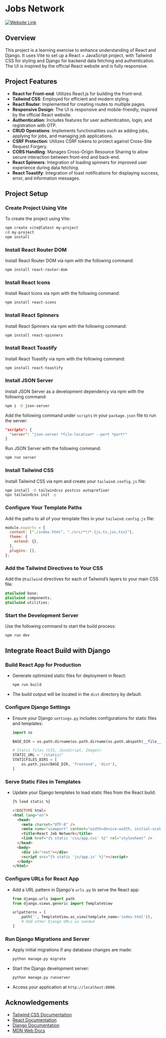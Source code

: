 # Jobs Network

[![Website Link](https://img.shields.io/badge/-Website%20Link-23272f?style=for-the-badge&logo=React&logoColor=white)](https://jobs-network.onrender.com/)

## Overview

This project is a learning exercise to enhance understanding of React and Django. It uses Vite to set up a React + JavaScript project, with Tailwind CSS for styling and Django for backend data fetching and authentication. The UI is inspired by the official React website and is fully responsive.

## Project Features

- **React for Front-end**: Utilizes React.js for building the front-end.
- **Tailwind CSS**: Employed for efficient and modern styling.
- **React Router**: Implemented for creating routes to multiple pages.
- **Responsive Design**: The UI is responsive and mobile-friendly, inspired by the official React website.
- **Authentication**: Includes features for user authentication, login, and registration with OTP.
- **CRUD Operations**: Implements functionalities such as adding jobs, applying for jobs, and managing job applications.
- **CSRF Protection**: Utilizes CSRF tokens to protect against Cross-Site Request Forgery.
- **CORS Handling**: Manages Cross-Origin Resource Sharing to allow secure interaction between front-end and back-end.
- **React Spinners**: Integration of loading spinners for improved user experience during data fetching.
- **React Toastify**: Integration of toast notifications for displaying success, error, and information messages.

## Project Setup

### Create Project Using Vite

To create the project using Vite:

```bash
npm create vite@latest my-project
cd my-project
npm install
```

### Install React Router DOM

Install React Router DOM via npm with the following command:

```bash
npm install react-router-dom
```

### Install React Icons

Install React Icons via npm with the following command:

```bash
npm install react-icons
```

### Install React Spinners

Install React Spinners via npm with the following command:

```bash
npm install react-spinners
```

### Install React Toastify

Install React Toastify via npm with the following command:

```bash
npm install react-toastify
```

### Install JSON Server

Install JSON Server as a development dependency via npm with the following command:

```bash
npm i -D json-server
```

Add the following command under `scripts` in your `package.json` file to run the server:

```json
"scripts": {
  "server": "json-server *file-location* --port *port*"
}
```

Run JSON Server with the following command:

```bash
npm run server
```

### Install Tailwind CSS

Install Tailwind CSS via npm and create your `tailwind.config.js` file:

```bash
npm install -D tailwindcss postcss autoprefixer
npx tailwindcss init -p
```

### Configure Your Template Paths

Add the paths to all of your template files in your `tailwind.config.js` file:

```javascript
module.exports = {
  content: ["./index.html", "./src/**/*.{js,ts,jsx,tsx}"],
  theme: {
    extend: {},
  },
  plugins: [],
};
```

### Add the Tailwind Directives to Your CSS

Add the `@tailwind` directives for each of Tailwind’s layers to your main CSS file:

```css
@tailwind base;
@tailwind components;
@tailwind utilities;
```

### Start the Development Server

Use the following command to start the build process:

```bash
npm run dev
```

## Integrate React Build with Django

### Build React App for Production

- Generate optimized static files for deployment in React:
  ```bash
  npm run build
  ```
- The build output will be located in the `dist` directory by default.

### Configure Django Settings

- Ensure your Django `settings.py` includes configurations for static files and templates:

  ```python
  import os

  BASE_DIR = os.path.dirname(os.path.dirname(os.path.abspath(__file__)))

  # Static files (CSS, JavaScript, Images)
  STATIC_URL = '/static/'
  STATICFILES_DIRS = [
      os.path.join(BASE_DIR, 'frontend', 'dist'),
  ]
  ```

### Serve Static Files in Templates

- Update your Django templates to load static files from the React build:

  ```html
  {% load static %}

  <!DOCTYPE html>
  <html lang="en">
    <head>
      <meta charset="UTF-8" />
      <meta name="viewport" content="width=device-width, initial-scale=1.0" />
      <title>React Job Network</title>
      <link href="{% static 'css/app.css' %}" rel="stylesheet" />
    </head>
    <body>
      <div id="root"></div>
      <script src="{% static 'js/app.js' %}"></script>
    </body>
  </html>
  ```

### Configure URLs for React App

- Add a URL pattern in Django's `urls.py` to serve the React app:

  ```python
  from django.urls import path
  from django.views.generic import TemplateView

  urlpatterns = [
      path('', TemplateView.as_view(template_name='index.html')),
      # Add other Django URLs as needed
  ]
  ```

### Run Django Migrations and Server

- Apply initial migrations if any database changes are made:
  ```bash
  python manage.py migrate
  ```
- Start the Django development server:
  ```bash
  python manage.py runserver
  ```
- Access your application at `http://localhost:8000`.

## Acknowledgements

- [Tailwind CSS Documentation](https://tailwindcss.com/docs)
- [React Documentation](https://react.dev/reference/react/)
- [Django Documentation](https://docs.djangoproject.com/en/stable/)
- [MDN Web Docs](https://developer.mozilla.org/en-US/docs/Web/)
